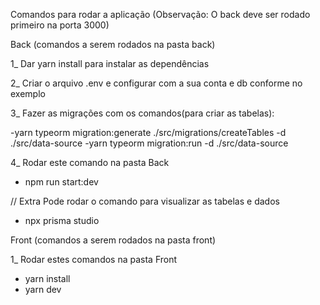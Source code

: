 Comandos para rodar a aplicação (Observação: O back deve ser rodado primeiro na porta 3000)

Back (comandos a serem rodados na pasta back)

1_ Dar yarn install para instalar as dependências

2_ Criar o arquivo .env e configurar com a sua conta e db conforme no exemplo

3_ Fazer as migrações com os comandos(para criar as tabelas):

-yarn typeorm migration:generate ./src/migrations/createTables -d ./src/data-source
-yarn typeorm migration:run -d ./src/data-source

4_ Rodar este comando na pasta Back
- npm run start:dev

// Extra
Pode rodar o comando para visualizar as tabelas e dados
- npx prisma studio



Front (comandos a serem rodados na pasta front)

1_ Rodar estes comandos na pasta Front

- yarn install
- yarn dev
